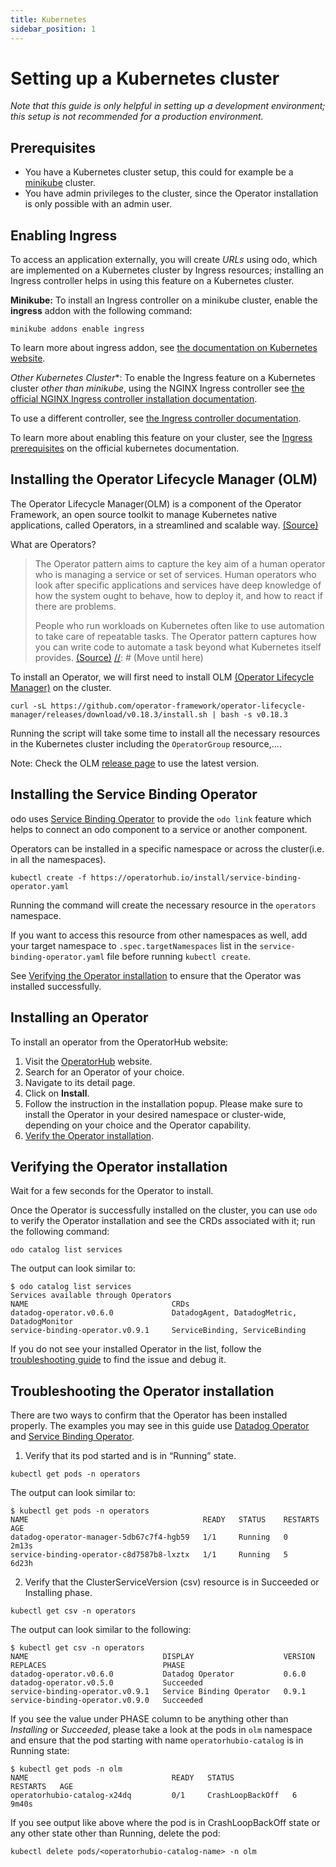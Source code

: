 ```yaml
---
title: Kubernetes
sidebar_position: 1
---
```


# Setting up a Kubernetes cluster
*Note that this guide is only helpful in setting up a development environment; this setup is not recommended for a production environment.*

## Prerequisites
* You have a Kubernetes cluster setup, this could for example be a [minikube](https://minikube.sigs.k8s.io/docs/start/) cluster.
* You have admin privileges to the cluster, since the Operator installation is only possible with an admin user.

## Enabling Ingress
To access an application externally, you will create _URLs_ using odo, which are implemented on a Kubernetes cluster by Ingress resources; installing an Ingress controller helps in using this feature on a Kubernetes cluster.

**Minikube:** To install an Ingress controller on a minikube cluster, enable the **ingress** addon with the following command:
```shell
minikube addons enable ingress
````
To learn more about ingress addon, see [the documentation on Kubernetes website](https://kubernetes.io/docs/tasks/access-application-cluster/ingress-minikube/).

*Other Kubernetes Cluster**: To enable the Ingress feature on a Kubernetes cluster _other than minikube_, using the NGINX Ingress controller see [the official NGINX Ingress controller installation documentation](https://kubernetes.github.io/ingress-nginx/deploy/).

To use a different controller, see [the Ingress controller documentation](https://kubernetes.io/docs/concepts/services-networking/ingress-controllers/).

To learn more about enabling this feature on your cluster, see the [Ingress prerequisites](https://kubernetes.io/docs/concepts/services-networking/ingress/#prerequisites) on the official kubernetes documentation.

## Installing the Operator Lifecycle Manager (OLM)
The Operator Lifecycle Manager(OLM) is a component of the Operator Framework, an open source toolkit to manage Kubernetes native applications, called Operators, in a streamlined and scalable way. [(Source)](https://olm.operatorframework.io/)

[//]: # (Move this section to Architecture > Service Binding or create a new Operators doc)
What are Operators?
>The Operator pattern aims to capture the key aim of a human operator who is managing a service or set of services. Human operators who look after specific applications and services have deep knowledge of how the system ought to behave, how to deploy it, and how to react if there are problems.
>
>People who run workloads on Kubernetes often like to use automation to take care of repeatable tasks. The Operator pattern captures how you can write code to automate a task beyond what Kubernetes itself provides.
> [(Source)](https://kubernetes.io/docs/concepts/extend-kubernetes/operator/#motivation)
[//]: # (Move until here)

To install an Operator, we will first need to install OLM [(Operator Lifecycle Manager)](https://olm.operatorframework.io/) on the cluster.
```shell
curl -sL https://github.com/operator-framework/operator-lifecycle-manager/releases/download/v0.18.3/install.sh | bash -s v0.18.3
```
Running the script will take some time to install all the necessary resources in the Kubernetes cluster including the `OperatorGroup` resource,....

Note: Check the OLM [release page](https://github.com/operator-framework/operator-lifecycle-manager/releases/) to use the latest version.

## Installing the Service Binding Operator
odo uses [Service Binding Operator](https://operatorhub.io/operator/service-binding-operator) to provide the `odo link` feature which helps to connect an odo component to a service or another component.

Operators can be installed in a specific namespace or across the cluster(i.e. in all the namespaces).
```shell
kubectl create -f https://operatorhub.io/install/service-binding-operator.yaml
```
Running the command will create the necessary resource in the `operators` namespace.

If you want to access this resource from other namespaces as well, add your target namespace to `.spec.targetNamespaces` list in the `service-binding-operator.yaml` file before running `kubectl create`.

See [Verifying the Operator installation](#verifying-the-operator-installation) to ensure that the Operator was installed successfully.

## Installing an Operator
To install an operator from the OperatorHub website:
1. Visit the [OperatorHub](https://operatorhub.io) website.
2. Search for an Operator of your choice.
3. Navigate to its detail page.
4. Click on **Install**.
5. Follow the instruction in the installation popup. Please make sure to install the Operator in your desired namespace or cluster-wide, depending on your choice and the Operator capability.
6. [Verify the Operator installation](#verifying-the-operator-installation).

## Verifying the Operator installation
Wait for a few seconds for the Operator to install.

Once the Operator is successfully installed on the cluster, you can use `odo` to verify the Operator installation and see the CRDs associated with it; run the following command:
```shell
odo catalog list services
```
The output can look similar to:
```shell
$ odo catalog list services
Services available through Operators
NAME                                CRDs
datadog-operator.v0.6.0             DatadogAgent, DatadogMetric, DatadogMonitor
service-binding-operator.v0.9.1     ServiceBinding, ServiceBinding
```
If you do not see your installed Operator in the list, follow the [troubleshooting guide](#troubleshoot-the-operator-installation) to find the issue and debug it.

## Troubleshooting the Operator installation
There are two ways to confirm that the Operator has been installed properly.
The examples you may see in this guide use [Datadog Operator](https://operatorhub.io/operator/datadog-operator) and [Service Binding Operator](https://operatorhub.io/operator/service-binding-operator).
1. Verify that its pod started and is in “Running” state.
  ```shell
  kubectl get pods -n operators
  ```
The output can look similar to:
  ```shell
  $ kubectl get pods -n operators
  NAME                                       READY   STATUS    RESTARTS   AGE
  datadog-operator-manager-5db67c7f4-hgb59   1/1     Running   0          2m13s
  service-binding-operator-c8d7587b8-lxztx   1/1     Running   5          6d23h
  ```
2. Verify that the ClusterServiceVersion (csv) resource is in Succeeded or Installing phase.
  ```shell
  kubectl get csv -n operators
  ```
  The output can look similar to the following:
  ```shell
  $ kubectl get csv -n operators
  NAME                              DISPLAY                    VERSION   REPLACES                          PHASE
  datadog-operator.v0.6.0           Datadog Operator           0.6.0     datadog-operator.v0.5.0           Succeeded
  service-binding-operator.v0.9.1   Service Binding Operator   0.9.1     service-binding-operator.v0.9.0   Succeeded
  ```

  If you see the value under PHASE column to be anything other than _Installing_ or _Succeeded_, please take a look at the pods in `olm` namespace and ensure that the pod starting with name `operatorhubio-catalog` is in Running state:
  ```shell
  $ kubectl get pods -n olm
  NAME                                READY   STATUS             RESTARTS   AGE
  operatorhubio-catalog-x24dq         0/1     CrashLoopBackOff   6          9m40s
  ```
  If you see output like above where the pod is in CrashLoopBackOff state or any other state other than Running, delete the pod:
  ```shell
  kubectl delete pods/<operatorhubio-catalog-name> -n olm
  ```
